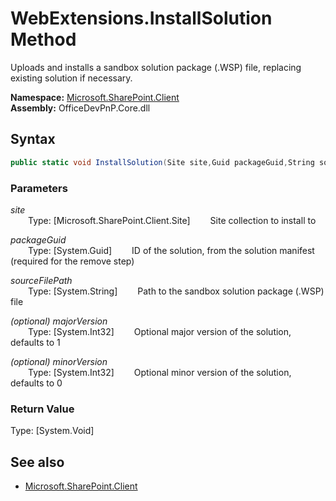 # WebExtensions.InstallSolution Method  
Uploads and installs a sandbox solution package (.WSP) file, replacing existing solution if necessary.  

**Namespace:** [Microsoft.SharePoint.Client](Microsoft.SharePoint.Client.md)  
**Assembly:** OfficeDevPnP.Core.dll  
## Syntax
```C#
public static void InstallSolution(Site site,Guid packageGuid,String sourceFilePath,Int32 majorVersion,Int32 minorVersion)
```
### Parameters
*site*  
&emsp;&emsp;Type: [Microsoft.SharePoint.Client.Site] 
&emsp;&emsp;Site collection to install to  
  
*packageGuid*  
&emsp;&emsp;Type: [System.Guid] 
&emsp;&emsp;ID of the solution, from the solution manifest (required for the remove step)  
  
*sourceFilePath*  
&emsp;&emsp;Type: [System.String] 
&emsp;&emsp;Path to the sandbox solution package (.WSP) file  
  
*(optional) majorVersion*  
&emsp;&emsp;Type: [System.Int32] 
&emsp;&emsp;Optional major version of the solution, defaults to 1  
  
*(optional) minorVersion*  
&emsp;&emsp;Type: [System.Int32] 
&emsp;&emsp;Optional minor version of the solution, defaults to 0  
  
### Return Value
Type: [System.Void]  

## See also
- [Microsoft.SharePoint.Client](Microsoft.SharePoint.Client.md)

